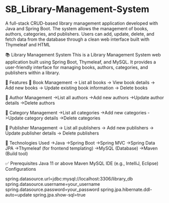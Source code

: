 # SB_Library-Management-System
A full-stack CRUD-based library management application developed with Java and Spring Boot. The system allows the management of books, authors, categories, and publishers. Users can add, update, delete, and fetch data from the database through a clean web interface built with Thymeleaf and HTML



📚 Library Management System
This is a Library Management System web application built using Spring Boot, Thymeleaf, and MySQL. It provides a user-friendly interface for managing books, authors, categories, and publishers within a library.

🌟 Features
🔹 Book Management
            -> List all books
            -> View book details
            -> Add new books
            -> Update existing book information
            -> Delete books
            
🔹 Author Management
            ->List all authors
            ->Add new authors
            ->Update author details
            ->Delete authors
            
🔹 Category Management
          ->List all categories
          ->Add new categories
          ->Update category details
          ->Delete categories
          
🔹 Publisher Management
          -> List all publishers
          -> Add new publishers
          -> Update publisher details
          -> Delete publishers
          
🧰 Technologies Used
      ->Java
      ->Spring Boot
      ->Spring MVC
      ->Spring Data JPA
      ->Thymeleaf (for frontend templating)
      ->MySQL (Database)
      ->Maven (Build tool)
      
✅ Prerequisites
    Java 11 or above
    Maven
    MySQL
    IDE (e.g., IntelliJ, Eclipse)
    Configurations

spring.datasource.url=jdbc:mysql://localhost:3306/library_db 
spring.datasource.username=your_username 
spring.datasource.password=your_password
spring.jpa.hibernate.ddl-auto=update spring.jpa.show-sql=true

